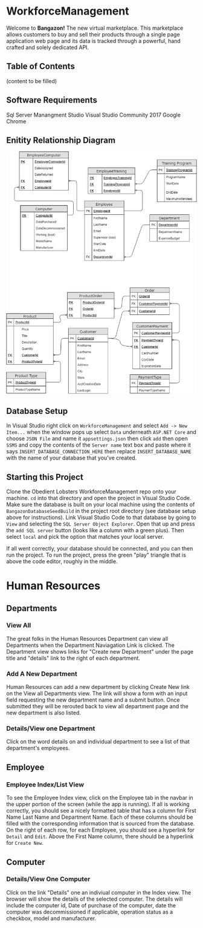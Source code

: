 # WorkforceManagement
Welcome to **Bangazon!** The new virtual marketplace. This marketplace allows customers to buy and sell their products through a single page application web page and its data is tracked through a powerful, hand crafted and solely dedicated API. 

## Table of Contents
(content to be filled)
## Software Requirements
Sql Server Manangment Studio
Visual Studio Community 2017
Google Chrome
## Enitity Relationship Diagram
![ERD](/images/bangazonv3.png)


## Database Setup
In Visual Studio right click on ```WorkforceManagement``` and select ```Add -> New Item...```
when the window pops up select ```Data``` underneath ```ASP.NET Core``` and choose ```JSON File``` and name it ```appsettings.json``` then click ```add```
then open ```SSMS``` and copy the contents of the ```Server name``` text box and paste where it says ```INSERT_DATABASE_CONNECTION_HERE```
then replace ```INSERT_DATABASE_NAME``` with the name of your database that you've created. 

## Starting this Project

Clone the Obedient Lobsters WorkforceManagement repo onto your machine. ```cd``` into that directory and open the project in Visual Studio Code.
Make sure the database is built on your local machine using the contents of ```BangazonDatabaseSeedBuild``` in the project root directory (see database setup above for instructions).
Link Visual Studio Code to that database by going to ```View``` and selecting the ```SQL Server Object Explorer```. Open that up and press the ```add SQL server``` button (looks like a column with a green plus). Then select ```local``` and pick the option that matches your local server.

If all went correctly, your database should be connected, and you can then run the project.
To run the project, press the green "play" triangle that is above the code editor, roughly in the middle.



# Human Resources

## Departments

### View All
The great folks in the Human Resources Department can view all Departments when the Department Naviagation Link is clicked. The Department view shows links for "Create new Department" under the page title and "details" link to the right of each department.

### Add A New Department
Human Resources can add a new department by clicking Create New link on the View all Departments view. The link will show a form with an input field requesting the new department name and a submit button. Once submitted they will be rerouted back to view all department page and the new department is also listed.

### Details/View one Department
Click on the word details on and individual department to see a list of that department's employees.

## Employee 

### Employee Index/List View
To see the Employee Index view, click on the Employee tab in the navbar in the upper portion of the screen (while the app is running). If all is working correctly, you should see a nicely formatted table that has a column for First Name Last Name and Department Name. Each of these columns should be filled with the corresponding information that is sourced from the database. On the right of each row, for each Employee, you should see a hyperlink for ```Detail``` and ```Edit```. Above the First Name column, there should be a hyperlink for ```Create New```. 

## Computer


### Details/View One Computer
Click on the link "Details" one an indiviual computer in the Index view. The browser will show the details of the selected computer. The details will include the computer id, Date of purchase of the computer, date the computer was decommissioned if applicable, operation status as a checkbox, model and manufacturer.
  